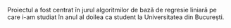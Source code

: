  Proiectul a fost centrat în jurul algoritmilor de bază de regresie liniară pe care i-am studiat în anul al doilea ca student la Universitatea din București.
